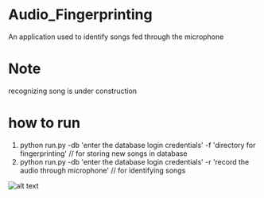 # Audio_Fingerprinting
An application used to identify songs fed through the microphone

# Note 
recognizing song is under construction 

# how to run
1. python run.py -db 'enter the database login credentials' -f 'directory for fingerprinting' // for storing new songs in database
2. python run.py -db 'enter the database login credentials' -r 'record the audio through microphone' // for identifying songs

![alt text](https://raw.githubusercontent.com/AnilCharles96/Audio_Fingerprinting/blob/master/fingerprinting.PNG)
